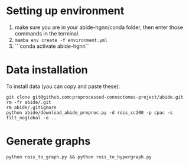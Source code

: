 # Setting up environment
  1. make sure you are in your abide-hgnn/conda folder, then enter those commands in the terminal.
  2. ```mamba env create -f environment.yml```
  3. ```conda activate abide-hgnn``

# Data installation
To install data (you can copy and paste these):
```
git clone git@github.com:preprocessed-connectomes-project/abide.git
rm -fr abide/.git
rm abide/.gitignore
python abide/download_abide_preproc.py -d rois_cc200 -p cpac -s filt_noglobal -o ..
```

# Generate graphs
```
python rois_to_graph.py && python rois_to_hypergraph.py
```
